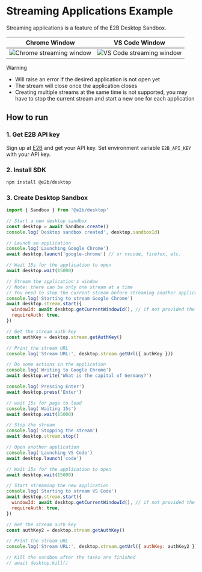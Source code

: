 # Streaming Applications Example

Streaming applications is a feature of the E2B Desktop Sandbox.

| Chrome Window                          | VS Code Window                          |
| -------------------------------------- | --------------------------------------- |
| ![Chrome streaming window](chrome.png) | ![VS Code streaming window](vscode.png) |

> [!WARNING]
>
> - Will raise an error if the desired application is not open yet
> - The stream will close once the application closes
> - Creating multiple streams at the same time is not supported, you may have to stop the current stream and start a new one for each application

## How to run

### 1. Get E2B API key

Sign up at [E2B](https://e2b.dev) and get your API key.
Set environment variable `E2B_API_KEY` with your API key.

### 2. Install SDK

```bash
npm install @e2b/desktop
```

### 3. Create Desktop Sandbox

```javascript
import { Sandbox } from '@e2b/desktop'

// Start a new desktop sandbox
const desktop = await Sandbox.create()
console.log('Desktop sandbox created', desktop.sandboxId)

// Launch an application
console.log('Launching Google Chrome')
await desktop.launch('google-chrome') // or vscode, firefox, etc.

// Wait 15s for the application to open
await desktop.wait(15000)

// Stream the application's window
// Note: there can be only one stream at a time
// You need to stop the current stream before streaming another application
console.log('Starting to stream Google Chrome')
await desktop.stream.start({
  windowId: await desktop.getCurrentWindowId(), // if not provided the whole desktop will be streamed
  requireAuth: true,
})

// Get the stream auth key
const authKey = desktop.stream.getAuthKey()

// Print the stream URL
console.log('Stream URL:', desktop.stream.getUrl({ authKey }))

// Do some actions in the application
console.log('Writing to Google Chrome')
await desktop.write('What is the capital of Germany?')

console.log('Pressing Enter')
await desktop.press('Enter')

// wait 15s for page to load
console.log('Waiting 15s')
await desktop.wait(15000)

// Stop the stream
console.log('Stopping the stream')
await desktop.stream.stop()

// Open another application
console.log('Launching VS Code')
await desktop.launch('code')

// Wait 15s for the application to open
await desktop.wait(15000)

// Start streaming the new application
console.log('Starting to stream VS Code')
await desktop.stream.start({
  windowId: await desktop.getCurrentWindowId(), // if not provided the whole desktop will be streamed
  requireAuth: true,
})

// Get the stream auth key
const authKey2 = desktop.stream.getAuthKey()

// Print the stream URL
console.log('Stream URL:', desktop.stream.getUrl({ authKey: authKey2 }))

// Kill the sandbox after the tasks are finished
// await desktop.kill()
```
